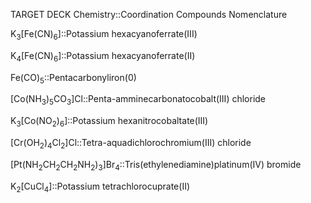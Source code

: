 TARGET DECK
Chemistry::Coordination Compounds Nomenclature

$\mathrm{K_{3}[Fe(CN)_{6}]}$::Potassium hexacyanoferrate(III)
<!--ID: 1716206875149-->

$\mathrm{K_{4}[Fe(CN)_{6}]}$::Potassium hexacyanoferrate(II)
<!--ID: 1716206875166-->

$\mathrm{Fe(CO)_{5}}$::Pentacarbonyliron(0)
<!--ID: 1716206875172-->

$\mathrm{[Co(NH_{3})_{5}CO_{3}]Cl}$::Penta-amminecarbonatocobalt(III) chloride
<!--ID: 1716206875178-->

$\mathrm{K_{3}[Co(NO_{2})_{6}]}$::Potassium hexanitrocobaltate(III)
<!--ID: 1716206875184-->

$\mathrm{[Cr(OH_{2})_{4}Cl_{2}]Cl}$::Tetra-aquadichlorochromium(III) chloride
<!--ID: 1716206875189-->

$\mathrm{[Pt(NH_{2}CH_{2}CH_{2}NH_{2})_{3}]Br_{4}}$::Tris(ethylenediamine)platinum(IV) bromide
<!--ID: 1716206875194-->

$\mathrm{K_{2}[CuCl_{4}]}$::Potassium tetrachlorocuprate(II)
<!--ID: 1716206875199-->
